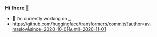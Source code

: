 ### Hi there 👋

<!--
**avmaslof/avmaslof** is a ✨ _special_ ✨ repository because its `README.md` (this file) appears on your GitHub profile.

Here are some ideas to get you started:

- 🔭 I’m currently working on ...
- 🌱 I’m currently learning ...
- 👯 I’m looking to collaborate on ...
- 🤔 I’m looking for help with ...
- 💬 Ask me about ...
- 📫 How to reach me: ...
- 😄 Pronouns: ...
- ⚡ Fun fact: ...
-->
- 🔭 I’m currently working on [..](https://github.com/huggingface/transformers/commits?author=av-maslov&since=2020-09-30&until=2020-10-31)
- https://github.com/huggingface/transformers/commits?author=av-maslov&since=2020-10-01&until=2020-11-01
